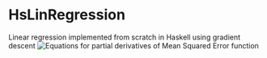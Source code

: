 # HsLinRegression
Linear regression implemented from scratch in Haskell using gradient descent
![Equations for partial derivatives of Mean Squared Error function](https://user-images.githubusercontent.com/89273280/145147648-98dcb383-c70e-4a6b-bb6c-0376331c3341.png)
